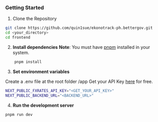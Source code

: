 ### Getting Started

1. Clone the Repository

```bash
git clone https://github.com/quin1sue/ekonotrack-ph.bettergov.git
cd <your_directory>
cd frontend
```

2. **Install dependencies**
   **Note**: You must have [pnpm](https://pnpm.io/installation) installed in your system.

```bash
    pnpm install
```

3. **Set environment variables**

Create a .env file at the root folder /app
Get your API Key [here](https://fxratesapi.com/) for free.

```bash
NEXT_PUBLIC_FXRATES_API_KEY="<GET_YOUR_API_KEY>"
NEXT_PUBLIC_BACKEND_URL="<BACKEND_URL>"
```

4. **Run the development server**

```bash
pnpm run dev
```
